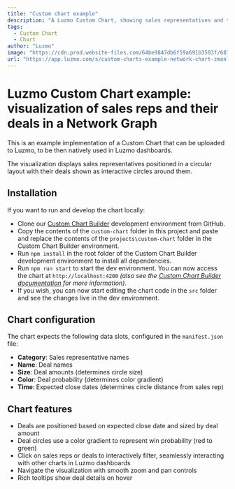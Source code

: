 ```yaml
---
title: "Custom chart example"
description: "A Luzmo Custom Chart, showing sales representatives and their deals in an interactive circular layout. Built with D3.js and TypeScript, featuring zoom/pan, filtering, and detailed tooltips."
tags:
  - Custom Chart
  - Chart
author: "Luzmo"
image: "https://cdn.prod.website-files.com/64be9847db6f59a691b3503f/6879ffdb9bd0a04f86116df5_customchart.png"
url: "https://app.luzmo.com/s/custom-charts-example-network-chart-zmanlony95a44r9l"
---
```


# Luzmo Custom Chart example: visualization of sales reps and their deals in a Network Graph

This is an example implementation of a Custom Chart that can be uploaded to Luzmo, to be then natively used in Luzmo dashboards.

The visualization displays sales representatives positioned in a circular layout with their deals shown as interactive circles around them.

## Installation

If you want to run and develop the chart locally:
- Clone our [Custom Chart Builder](https://github.com/luzmo-official/custom-chart-builder) development environment from GitHub.
- Copy the contents of the `custom-chart` folder in this project and paste and replace the contents of the `projects\custom-chart` folder in the Custom Chart Builder environment.
- Run `npm install` in the root folder of the Custom Chart Builder development environment to install all dependencies.
- Run `npm run start` to start the dev environment. You can now access the chart at `http://localhost:4200` *(also see the [Custom Chart Builder documentation](https://github.com/luzmo-official/custom-chart-builder?tab=readme-ov-file#quick-start) for more information)*.
- If you wish, you can now start editing the chart code in the `src` folder and see the changes live in the dev environment.

## Chart configuration

The chart expects the following data slots, configured in the `manifest.json` file:
- **Category**: Sales representative names
- **Name**: Deal names
- **Size**: Deal amounts (determines circle size)
- **Color**: Deal probability (determines color gradient)
- **Time**: Expected close dates (determines circle distance from sales rep)

## Chart features

- Deals are positioned based on expected close date and sized by deal amount
- Deal circles use a color gradient to represent win probability (red to green)
- Click on sales reps or deals to interactively filter, seamlessly interacting with other charts in Luzmo dashboards
- Navigate the visualization with smooth zoom and pan controls
- Rich tooltips show deal details on hover